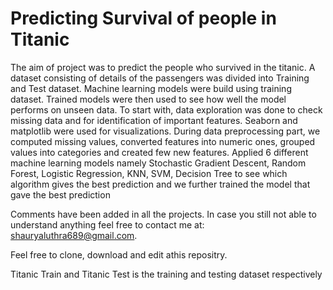 # Predicting Survival of people in Titanic

The aim of project was to predict the people who survived in the titanic. A dataset consisting of details of the passengers was divided into Training and Test dataset. Machine learning models were build using training dataset. Trained models were then used to see how well the model performs on unseen data. 
To start with, data exploration was done to check missing data and for identification of important features. Seaborn and matplotlib were used for visualizations. During data preprocessing part, we computed missing values, converted features into numeric ones, grouped values into categories and created few new features. 
Applied 6 different machine learning models namely Stochastic Gradient Descent, Random Forest, Logistic Regression, KNN, SVM, Decision Tree to see which algorithm gives the best prediction and we further trained the model that gave the best prediction

Comments have been added in all the projects. In case you still not able to understand anything feel free to contact me at:
shauryaluthra689@gmail.com.

Feel free to clone, download and edit athis repositry.

Titanic Train and Titanic Test is the training and testing dataset respectively
